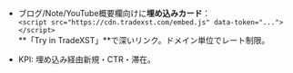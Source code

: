 - ブログ/Note/YouTube概要欄向けに**埋め込みカード**：  
    `<script src="https://cdn.tradexst.com/embed.js" data-token="..."></script>`  
    **「Try in TradeXST」**で深いリンク。ドメイン単位でレート制限。
    
- KPI: 埋め込み経由新規・CTR・滞在。